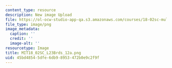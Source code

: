 ```yaml
---
content_type: resource
description: New image Upload
file: https://ol-ocw-studio-app-qa.s3.amazonaws.com/courses/18-02sc-multivariable-calculus-fall-2010/45bd48545dfe6db98953472b0e9c2f9f_MIT18_02SC_L23Brds_12a.png
file_type: image/png
image_metadata:
  caption: ''
  credit: ''
  image-alt: ''
resourcetype: Image
title: MIT18_02SC_L23Brds_12a.png
uid: 45bd4854-5dfe-6db9-8953-472b0e9c2f9f
---
```

